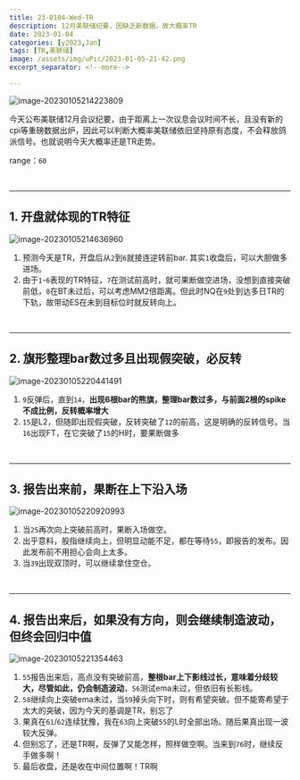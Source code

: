 ```yaml
---
title: 23-0104-Wed-TR
description: 12月美联储纪要，因缺乏新数据，故大概率TR
date: 2023-01-04
categories: [y2023,Jan]
tags: [TR,美联储]
image: /assets/img/uPic/2023-01-05-21-42.png
excerpt_separator: <!--more-->

---
```


![image-20230105214223809](https://cdn.jsdelivr.net/gh/shawnyeung/shawnyeung.github.io@master/assets/img/uPic/2023-01-05-21-42.png)

今天公布美联储12月会议纪要，由于距离上一次议息会议时间不长，且没有新的cpi等重磅数据出炉，因此可以判断大概率美联储依旧坚持原有态度，不会释放鸽派信号。也就说明今天大概率还是TR走势。

 <!--more-->

range：`60`

<br/>

---

## 1. 开盘就体现的TR特征

![image-20230105214636960](https://cdn.jsdelivr.net/gh/shawnyeung/shawnyeung.github.io@master/assets/img/uPic/2023-01-05-21-46.png)

1. 预测今天是TR，开盘后从`2`到`6`就接连逆转前bar. 其实`1`收盘后，可以大胆做多进场。
1. 由于`1`-`6`表现的TR特征，`7`在测试前高时，就可果断做空进场，没想到直接突破前低，`8`在BT未过后，可以考虑MM2倍距离。但此时NQ在`9`处到达多日TR的下轨，故带动ES在未到目标位时就反转向上。

<br/>

---

## 2. 旗形整理bar数过多且出现假突破，必反转

![image-20230105220441491](https://cdn.jsdelivr.net/gh/shawnyeung/shawnyeung.github.io@master/assets/img/uPic/2023-01-05-22-04.png)

1. `9`反弹后，直到`14`，**出现6根bar的熊旗，整理bar数过多，与前面2根的spike不成比例，反转概率增大**
2. `15`是L2，但随即出现假突破，反转突破了`12`的前高，这是明确的反转信号。当`16`出现FT，在它突破了`15`的H时，要果断做多

<br/>

---

## 3. 报告出来前，果断在上下沿入场

![image-20230105220920993](https://cdn.jsdelivr.net/gh/shawnyeung/shawnyeung.github.io@master/assets/img/uPic/2023-01-05-22-09.png)

1. 当`25`再次向上突破前高时，果断入场做空。
2. 出乎意料，股指继续向上，但明显动能不足，都在等待`55`，即报告的发布。因此发布前不用担心会向上太多。
3. 当`39`出现双顶时，可以继续拿住空仓。

<br/>

---

## 4. 报告出来后，如果没有方向，则会继续制造波动，但终会回归中值

![image-20230105221354463](https://cdn.jsdelivr.net/gh/shawnyeung/shawnyeung.github.io@master/assets/img/uPic/2023-01-05-22-13.png)

1. `55`报告出来后，高点没有突破前高，**整根bar上下影线过长，意味着分歧较大，尽管如此，仍会制造波动**，`56`测试ema未过，但依旧有长影线。
2. `58`继续向上突破ema未过，当`59`掉头向下时，则有希望突破。但不能寄希望于太大的突破，因为今天的基调是TR，别忘了
3. 果真在`61`/`62`连续犹豫，我在`63`向上突破`55`的L时全部出场。随后果真出现一波较大反弹。
4. 但别忘了，还是TR啊，反弹了又能怎样，照样做空啊。当来到`76`时，继续反手做多啊！
5. 最后收盘，还是收在中间位置啊！TR啊
